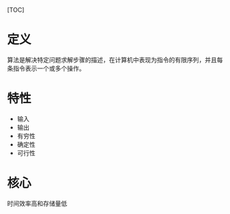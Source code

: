 [TOC]

# 定义
算法是解决特定问题求解步骤的描述，在计算机中表现为指令的有限序列，并且每条指令表示一个或多个操作。

# 特性
+ 输入
+ 输出
+ 有穷性
+ 确定性
+ 可行性


# 核心
时间效率高和存储量低